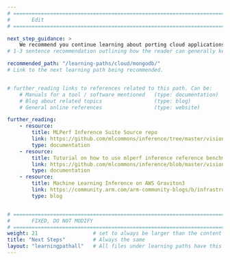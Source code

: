 ```yaml
---
# ================================================================================
#       Edit
# ================================================================================

next_step_guidance: >
    We recommend you continue learning about porting cloud applications to the Arm architecture for increased performance and cost savings. The learning path on MongoDB is a great next step.
# 1-3 sentence recommendation outlining how the reader can generally keep learning about these topics, and a specific explanation of why the next step is being recommended.

recommended_path: "/learning-paths/cloud/mongodb/"
# Link to the next learning path being recommended.


# further_reading links to references related to this path. Can be:
    # Manuals for a tool / software mentioned   (type: documentation)
    # Blog about related topics                 (type: blog)
    # General online references                 (type: website) 

further_reading:
    - resource:
        title: MLPerf Inference Suite Source repo 
        link: https://github.com/mlcommons/inference/tree/master/vision/classification_and_detection
        type: documentation
    - resource:
        title: Tutorial on how to use mlperf inference reference benchmark
        link: https://github.com/mlcommons/inference/blob/master/vision/classification_and_detection/GettingStarted.ipynb
        type: documentation
    - resource:
        title: Machine Learning Inference on AWS Graviton3
        link: https://community.arm.com/arm-community-blogs/b/infrastructure-solutions-blog/posts/machine-learning-inference-on-aws-graviton3
        type: blog


# ================================================================================
#       FIXED, DO NOT MODIFY
# ================================================================================
weight: 21                  # set to always be larger than the content in this path, and one more than 'review'
title: "Next Steps"         # Always the same
layout: "learningpathall"   # All files under learning paths have this same wrapper
---
```


